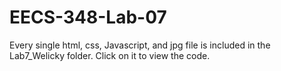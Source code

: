 # EECS-348-Lab-07
Every single html, css, Javascript, and jpg file is included in the Lab7_Welicky folder. Click on it to view the code.
